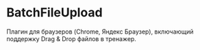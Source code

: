# BatchFileUpload

Плагин для браузеров (Chrome, Яндекс Браузер), включающий поддержку Drag &amp; Drop файлов в тренажер.

